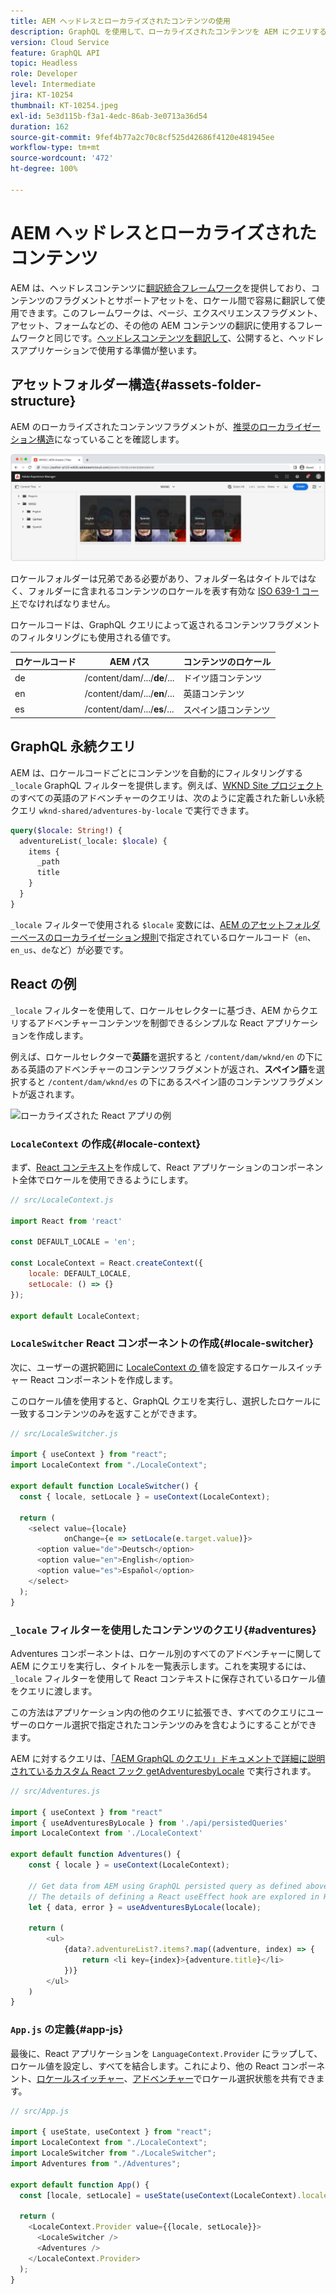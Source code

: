 ```yaml
---
title: AEM ヘッドレスとローカライズされたコンテンツの使用
description: GraphQL を使用して、ローカライズされたコンテンツを AEM にクエリする方法について説明します。
version: Cloud Service
feature: GraphQL API
topic: Headless
role: Developer
level: Intermediate
jira: KT-10254
thumbnail: KT-10254.jpeg
exl-id: 5e3d115b-f3a1-4edc-86ab-3e0713a36d54
duration: 162
source-git-commit: 9fef4b77a2c70c8cf525d42686f4120e481945ee
workflow-type: tm+mt
source-wordcount: '472'
ht-degree: 100%

---
```


# AEM ヘッドレスとローカライズされたコンテンツ

AEM は、ヘッドレスコンテンツに[翻訳統合フレームワーク](https://experienceleague.adobe.com/docs/experience-manager-cloud-service/content/sites/administering/reusing-content/translation/integration-framework.html?lang=ja)を提供しており、コンテンツのフラグメントとサポートアセットを、ロケール間で容易に翻訳して使用できます。このフレームワークは、ページ、エクスペリエンスフラグメント、アセット、フォームなどの、その他の AEM コンテンツの翻訳に使用するフレームワークと同じです。[ヘッドレスコンテンツを翻訳して](https://experienceleague.adobe.com/docs/experience-manager-cloud-service/content/headless/journeys/translation/overview.html?lang=ja)、公開すると、ヘッドレスアプリケーションで使用する準備が整います。

## アセットフォルダー構造{#assets-folder-structure}

AEM のローカライズされたコンテンツフラグメントが、[推奨のローカライゼーション構造](https://experienceleague.adobe.com/docs/experience-manager-cloud-service/content/headless/journeys/translation/getting-started.html#recommended-structure)になっていることを確認します。

![ローカライズされた AEM アセットフォルダー](./assets/localized-content/asset-folders.jpg)

ロケールフォルダーは兄弟である必要があり、フォルダー名はタイトルではなく、フォルダーに含まれるコンテンツのロケールを表す有効な [ISO 639-1 コード](https://en.wikipedia.org/wiki/List_of_ISO_639-1_codes)でなければなりません。

ロケールコードは、GraphQL クエリによって返されるコンテンツフラグメントのフィルタリングにも使用される値です。

| ロケールコード | AEM パス | コンテンツのロケール |
|--------------------------------|----------|----------|
| de | /content/dam/.../**de**/... | ドイツ語コンテンツ |
| en | /content/dam/.../**en**/... | 英語コンテンツ |
| es | /content/dam/.../**es**/... | スペイン語コンテンツ |

## GraphQL 永続クエリ

AEM は、ロケールコードごとにコンテンツを自動的にフィルタリングする `_locale` GraphQL フィルターを提供します。例えば、[WKND Site プロジェクト](https://github.com/adobe/aem-guides-wknd)のすべての英語のアドベンチャーのクエリは、次のように定義された新しい永続クエリ `wknd-shared/adventures-by-locale` で実行できます。

```graphql
query($locale: String!) {
  adventureList(_locale: $locale) {
    items {      
      _path
      title
    }
  }
}
```

`_locale` フィルターで使用される `$locale` 変数には、[AEM のアセットフォルダーベースのローカライゼーション規則](#assets-folder-structure)で指定されているロケールコード（`en`、`en_us`、`de`など）が必要です。

## React の例

`_locale` フィルターを使用して、ロケールセレクターに基づき、AEM からクエリするアドベンチャーコンテンツを制御できるシンプルな React アプリケーションを作成します。

例えば、ロケールセレクターで&#x200B;__英語__&#x200B;を選択すると `/content/dam/wknd/en` の下にある英語のアドベンチャーのコンテンツフラグメントが返され、__スペイン語__&#x200B;を選択すると `/content/dam/wknd/es` の下にあるスペイン語のコンテンツフラグメントが返されます。

![ローカライズされた React アプリの例](./assets/localized-content/react-example.png)

### `LocaleContext` の作成{#locale-context}

まず、[React コンテキスト](https://reactjs.org/docs/context.html)を作成して、React アプリケーションのコンポーネント全体でロケールを使用できるようにします。

```javascript
// src/LocaleContext.js

import React from 'react'

const DEFAULT_LOCALE = 'en';

const LocaleContext = React.createContext({
    locale: DEFAULT_LOCALE, 
    setLocale: () => {}
});

export default LocaleContext;
```

### `LocaleSwitcher` React コンポーネントの作成{#locale-switcher}

次に、ユーザーの選択範囲に [LocaleContext の ](#locale-context) 値を設定するロケールスイッチャー React コンポーネントを作成します。

このロケール値を使用すると、GraphQL クエリを実行し、選択したロケールに一致するコンテンツのみを返すことができます。

```javascript
// src/LocaleSwitcher.js

import { useContext } from "react";
import LocaleContext from "./LocaleContext";

export default function LocaleSwitcher() {
  const { locale, setLocale } = useContext(LocaleContext);

  return (
    <select value={locale}
            onChange={e => setLocale(e.target.value)}>
      <option value="de">Deutsch</option>
      <option value="en">English</option>
      <option value="es">Español</option>
    </select>
  );
}
```

### `_locale` フィルターを使用したコンテンツのクエリ{#adventures}

Adventures コンポーネントは、ロケール別のすべてのアドベンチャーに関して AEM にクエリを実行し、タイトルを一覧表示します。これを実現するには、`_locale` フィルターを使用して React コンテキストに保存されているロケール値をクエリに渡します。

この方法はアプリケーション内の他のクエリに拡張でき、すべてのクエリにユーザーのロケール選択で指定されたコンテンツのみを含むようにすることができます。

AEM に対するクエリは、[「AEM GraphQL のクエリ」ドキュメントで詳細に説明されているカスタム React フック getAdventuresbyLocale](./aem-headless-sdk.md) で実行されます。

```javascript
// src/Adventures.js

import { useContext } from "react"
import { useAdventuresByLocale } from './api/persistedQueries'
import LocaleContext from './LocaleContext'

export default function Adventures() {
    const { locale } = useContext(LocaleContext);

    // Get data from AEM using GraphQL persisted query as defined above 
    // The details of defining a React useEffect hook are explored in How to > AEM Headless SDK
    let { data, error } = useAdventuresByLocale(locale);

    return (
        <ul>
            {data?.adventureList?.items?.map((adventure, index) => { 
                return <li key={index}>{adventure.title}</li>
            })}
        </ul>
    )
}
```

### `App.js` の定義{#app-js}

最後に、React アプリケーションを `LanguageContext.Provider` にラップして、ロケール値を設定し、すべてを結合します。これにより、他の React コンポーネント、[ロケールスイッチャー](#locale-switcher)、[アドベンチャー](#adventures)でロケール選択状態を共有できます。

```javascript
// src/App.js

import { useState, useContext } from "react";
import LocaleContext from "./LocaleContext";
import LocaleSwitcher from "./LocaleSwitcher";
import Adventures from "./Adventures";

export default function App() {
  const [locale, setLocale] = useState(useContext(LocaleContext).locale);

  return (
    <LocaleContext.Provider value={{locale, setLocale}}>
      <LocaleSwitcher />
      <Adventures />
    </LocaleContext.Provider>
  );
}
```

